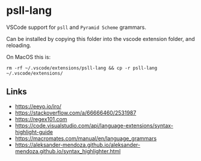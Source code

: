 # psll-lang

VSCode support for `psll` and `Pyramid Scheme` grammars.

Can be installed by copying this folder into the vscode extension folder, and reloading.

On MacOS this is:

```
rm -rf ~/.vscode/extensions/psll-lang && cp -r psll-lang ~/.vscode/extensions/
```

## Links

 - https://eeyo.io/iro/
 - https://stackoverflow.com/a/66666460/2531987
 - https://regex101.com
 - https://code.visualstudio.com/api/language-extensions/syntax-highlight-guide
 - https://macromates.com/manual/en/language_grammars
 - https://aleksander-mendoza.github.io/aleksander-mendoza.github.io/syntax_highlighter.html